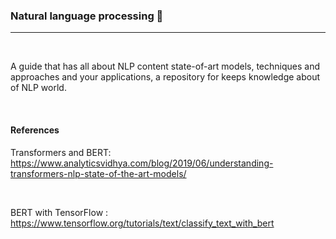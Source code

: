 ### Natural language processing 📄
<hr>
<br>

A guide that has all about NLP content state-of-art models, techniques and approaches and your applications, a repository for keeps knowledge about of NLP world.






<br>

#### References 

Transformers and BERT: https://www.analyticsvidhya.com/blog/2019/06/understanding-transformers-nlp-state-of-the-art-models/

<br>

BERT with TensorFlow : https://www.tensorflow.org/tutorials/text/classify_text_with_bert

